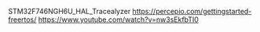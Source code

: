 STM32F746NGH6U_HAL_Tracealyzer
https://percepio.com/gettingstarted-freertos/
https://www.youtube.com/watch?v=nw3sEkfbTI0